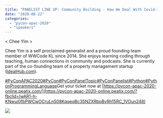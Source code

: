 ```yaml
---
title: "PANELIST LINE UP: Community Building - How We Deal With Covid-19 And Future Events."
date: "2020-08-22"
categories:
  - "pycon-apac-2020"
  - "speakers"
---
```


< Chee Yim >

Chee Yim is a self proclaimed generalist and a proud founding team member of WWCode KL since 2014. She enjoys learning coding through teaching, human connections in community and podcasts. She is currently part of the co-founding team of a property management startup ([IdealHub.com](http://idealhub.com/?fbclid=IwAR0IY4u65OHltuPCpJ05onU3ggqTIo3aST-rjwxQ6kWX3c7cdapip2fzyZw)).

[#PyConAPAC2020](https://www.facebook.com/hashtag/pyconapac2020?__eep__=6&__cft__[0]=AZULyV8fZygOpU5e22od-jMwFrwvzrZjKexKPbCXGeK3y2RM3AibIfM_XXT--8c1rfDFNTswHgDxI9bi02WuIBxqgMLO96eL-po9gz9aZyzNK1QUb8bL1GSTg3yZMg1kI0TtF2uNz6f_OWWyKwv75xP-G0PrBw4mkqLBtDiR-otnNQ&__tn__=*NK-R)[#PyCon](https://www.facebook.com/hashtag/pycon?__eep__=6&__cft__[0]=AZULyV8fZygOpU5e22od-jMwFrwvzrZjKexKPbCXGeK3y2RM3AibIfM_XXT--8c1rfDFNTswHgDxI9bi02WuIBxqgMLO96eL-po9gz9aZyzNK1QUb8bL1GSTg3yZMg1kI0TtF2uNz6f_OWWyKwv75xP-G0PrBw4mkqLBtDiR-otnNQ&__tn__=*NK-R)[#PyConPanelTopic](https://www.facebook.com/hashtag/pyconpaneltopic?__eep__=6&__cft__[0]=AZULyV8fZygOpU5e22od-jMwFrwvzrZjKexKPbCXGeK3y2RM3AibIfM_XXT--8c1rfDFNTswHgDxI9bi02WuIBxqgMLO96eL-po9gz9aZyzNK1QUb8bL1GSTg3yZMg1kI0TtF2uNz6f_OWWyKwv75xP-G0PrBw4mkqLBtDiR-otnNQ&__tn__=*NK-R)[#PyConPanelist](https://www.facebook.com/hashtag/pyconpanelist?__eep__=6&__cft__[0]=AZULyV8fZygOpU5e22od-jMwFrwvzrZjKexKPbCXGeK3y2RM3AibIfM_XXT--8c1rfDFNTswHgDxI9bi02WuIBxqgMLO96eL-po9gz9aZyzNK1QUb8bL1GSTg3yZMg1kI0TtF2uNz6f_OWWyKwv75xP-G0PrBw4mkqLBtDiR-otnNQ&__tn__=*NK-R)[#Python](https://www.facebook.com/hashtag/python?__eep__=6&__cft__[0]=AZULyV8fZygOpU5e22od-jMwFrwvzrZjKexKPbCXGeK3y2RM3AibIfM_XXT--8c1rfDFNTswHgDxI9bi02WuIBxqgMLO96eL-po9gz9aZyzNK1QUb8bL1GSTg3yZMg1kI0TtF2uNz6f_OWWyKwv75xP-G0PrBw4mkqLBtDiR-otnNQ&__tn__=*NK-R)[#PythonProgrammingLanguage](https://www.facebook.com/hashtag/pythonprogramminglanguage?__eep__=6&__cft__[0]=AZULyV8fZygOpU5e22od-jMwFrwvzrZjKexKPbCXGeK3y2RM3AibIfM_XXT--8c1rfDFNTswHgDxI9bi02WuIBxqgMLO96eL-po9gz9aZyzNK1QUb8bL1GSTg3yZMg1kI0TtF2uNz6f_OWWyKwv75xP-G0PrBw4mkqLBtDiR-otnNQ&__tn__=*NK-R)Get your ticket now at [https://pycon-apac-2020-online.peatix.com/](https://pycon-apac-2020-online.peatix.com/?fbclid=IwAR1-h-KNwui0fbPWCwOCruLn508KqqeqBc35NZXRbpBvRh15RC_1VOun248)

![](/archived-images/117886138_616317262410609_5770812977327669526_o.jpg?w=1024)
